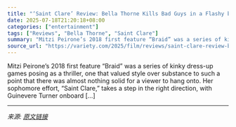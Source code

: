 ```yaml
---
title: "‘Saint Clare’ Review: Bella Thorne Kills Bad Guys in a Flashy but Garbled Thriller"
date: 2025-07-18T21:20:18+08:00
categories: ["entertainment"]
tags: ["Reviews", "Bella Thorne", "Saint Clare"]
summary: "Mitzi Peirone’s 2018 first feature “Braid” was a series of kinky dress-up games posing as a thriller, one that valued style over substance to such a point that there was almost nothing solid for a vie"
source_url: "https://variety.com/2025/film/reviews/saint-clare-review-bella-thorne-1236463472/"
---
```


Mitzi Peirone’s 2018 first feature “Braid” was a series of kinky dress-up games posing as a thriller, one that valued style over substance to such a point that there was almost nothing solid for a viewer to hang onto. Her sophomore effort, “Saint Clare,” takes a step in the right direction, with Guinevere Turner onboard [&#8230;]

---

*来源: [原文链接](https://variety.com/2025/film/reviews/saint-clare-review-bella-thorne-1236463472/)*
